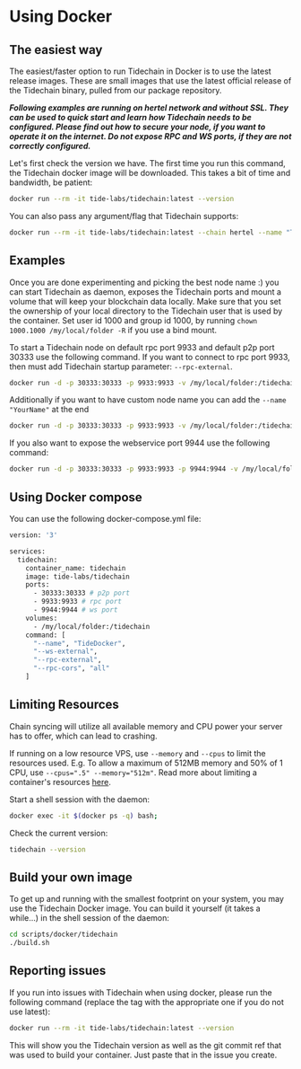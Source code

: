 # Using Docker

## The easiest way

The easiest/faster option to run Tidechain in Docker is to use the latest release images.
These are small images that use the latest official release of the Tidechain binary, pulled from our package repository.

**_Following examples are running on hertel network and without SSL. They can be used to quick start and learn how Tidechain needs to be configured. Please find out how to secure your node, if you want to operate it on the internet. Do not expose RPC and WS ports, if they are not correctly configured._**

Let's first check the version we have. The first time you run this command, the Tidechain docker image will be downloaded.
This takes a bit of time and bandwidth, be patient:

```bash
docker run --rm -it tide-labs/tidechain:latest --version
```

You can also pass any argument/flag that Tidechain supports:

```bash
docker run --rm -it tide-labs/tidechain:latest --chain hertel --name "TideDocker"
```

## Examples

Once you are done experimenting and picking the best node name :) you can start Tidechain as daemon, exposes the Tidechain ports and mount a volume that will keep your blockchain data locally. Make sure that you set the ownership of your local directory to the Tidechain user that is used by the container. Set user id 1000 and group id 1000, by running `chown 1000.1000 /my/local/folder -R` if you use a bind mount.

To start a Tidechain node on default rpc port 9933 and default p2p port 30333 use the following command.
If you want to connect to rpc port 9933, then must add Tidechain startup parameter: `--rpc-external`.

```bash
docker run -d -p 30333:30333 -p 9933:9933 -v /my/local/folder:/tidechain tide-labs/tidechain:latest --chain hertel --rpc-external --rpc-cors all
```

Additionally if you want to have custom node name you can add the `--name "YourName"` at the end

```bash
docker run -d -p 30333:30333 -p 9933:9933 -v /my/local/folder:/tidechain tide-labs/tidechain:latest --chain hertel --rpc-external --rpc-cors all --name "TideDocker"
```

If you also want to expose the webservice port 9944 use the following command:

```bash
docker run -d -p 30333:30333 -p 9933:9933 -p 9944:9944 -v /my/local/folder:/tidechain tide-labs/tidechain:latest --chain hertel --ws-external --rpc-external --rpc-cors all --name "TideDocker"
```

## Using Docker compose

You can use the following docker-compose.yml file:

```bash
version: '3'

services:
  tidechain:
    container_name: tidechain
    image: tide-labs/tidechain
    ports:
      - 30333:30333 # p2p port
      - 9933:9933 # rpc port
      - 9944:9944 # ws port
    volumes:
      - /my/local/folder:/tidechain
    command: [
      "--name", "TideDocker",
      "--ws-external",
      "--rpc-external",
      "--rpc-cors", "all"
    ]
```

## Limiting Resources

Chain syncing will utilize all available memory and CPU power your server has to offer, which can lead to crashing.

If running on a low resource VPS, use `--memory` and `--cpus` to limit the resources used. E.g. To allow a maximum of 512MB memory and 50% of 1 CPU, use `--cpus=".5" --memory="512m"`. Read more about limiting a container's resources [here](https://docs.docker.com/config/containers/resource_constraints).

Start a shell session with the daemon:

```bash
docker exec -it $(docker ps -q) bash;
```

Check the current version:

```bash
tidechain --version
```

## Build your own image

To get up and running with the smallest footprint on your system, you may use the Tidechain Docker image.
You can build it yourself (it takes a while...) in the shell session of the daemon:

```bash
cd scripts/docker/tidechain
./build.sh
```

## Reporting issues

If you run into issues with Tidechain when using docker, please run the following command
(replace the tag with the appropriate one if you do not use latest):

```bash
docker run --rm -it tide-labs/tidechain:latest --version
```

This will show you the Tidechain version as well as the git commit ref that was used to build your container.
Just paste that in the issue you create.
